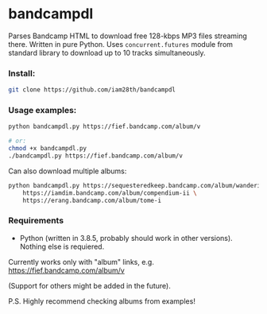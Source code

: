 # bandcampdl

Parses Bandcamp HTML to download free 128-kbps MP3 files streaming there. Written in pure Python. Uses `concurrent.futures` module from standard library to download up to 10 tracks simultaneously.

### Install:
```bash
git clone https://github.com/iam28th/bandcampdl
```
### Usage examples:
```bash
python bandcampdl.py https://fief.bandcamp.com/album/v

# or:
chmod +x bandcampdl.py
./bandcampdl.py https://fief.bandcamp.com/album/v
```

Can also download multiple albums:
```bash
python bandcampdl.py https://sequesteredkeep.bandcamp.com/album/wandering-far \
    https://iamdim.bandcamp.com/album/compendium-ii \
    https://erang.bandcamp.com/album/tome-i
```

### Requirements

- Python (written in 3.8.5, probably should work in other versions). Nothing else is requiered.

Currently works only with "album" links, e.g. https://fief.bandcamp.com/album/v

(Support for others might be added in the future).

P.S. Highly recommend checking albums from examples!
